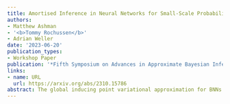```yaml
---
title: Amortised Inference in Neural Networks for Small-Scale Probabilistic Meta-Learning
authors:
- Matthew Ashman
- '<b>Tommy Rochussen</b>'
- Adrian Weller
date: '2023-06-20'
publication_types:
- Workshop Paper
publication: '*Fifth Symposium on Advances in Approximate Bayesian Inference*'
links:
- name: URL
  url: https://arxiv.org/abs/2310.15786
abstract: The global inducing point variational approximation for BNNs is based on using a set of inducing inputs to construct a series of conditional distributions that accurately approximate the conditionals of the true posterior distribution. Our key insight is that these inducing inputs can be replaced by the actual data, such that the variational distribution consists of a set of approximate likelihoods for each datapoint. This structure lends itself to amortised inference, in which the parameters of each approximate likelihood are obtained by passing each datapoint through a meta-model known as the inference network. By training this inference network across related datasets, we can meta-learn Bayesian inference over task-specific BNNs.
---
```

